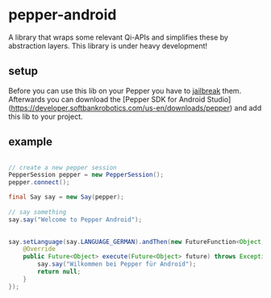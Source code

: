 # pepper-android
A library that wraps some relevant Qi-APIs and simplifies these by abstraction layers. This library is under heavy development!

## setup 
Before you can use this lib on your Pepper you have to [jailbreak](https://github.com/LilithWittmann/pepper-tablet-jailbreak) them. Afterwards you can download the [Pepper SDK for Android Studio] (https://developer.softbankrobotics.com/us-en/downloads/pepper) and add this lib to your project.

## example

```java

// create a new pepper session
PepperSession pepper = new PepperSession();
pepper.connect();

final Say say = new Say(pepper);
        
// say something
say.say("Welcome to Pepper Android");
       

say.setLanguage(say.LANGUAGE_GERMAN).andThen(new FutureFunction<Object, Object>(){
	@Override
	public Future<Object> execute(Future<Object> future) throws Exception {
		say.say("Wilkommen bei Pepper für Android");
		return null;
	}
});

```
